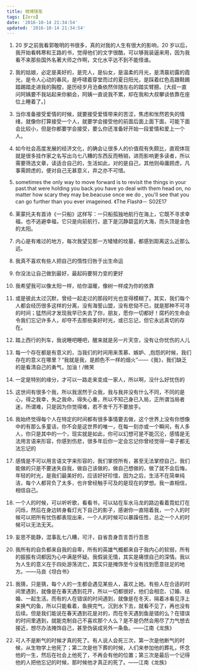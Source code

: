 ```yaml
---
title: 微博随笔
tags: [Zero]
date: '2016-10-14 21:34:54'
updated: '2016-10-14 21:34:54'
---
```



1. 20 岁之前我看郭敬明的书很多，真的对我的人生有很大的影响，20 岁以后，我开始看韩寒和王路的书，觉得他们的文字很酷，可以够我装逼来用，因为我看不来那些国外名著大师之作啊，文化水平达不到不能怪谁。

2. 我的姑娘，必定是美好的，是完人，是仙女，是温柔的月光，是清晨初露的霞光，是令人心动的春风，是呼啸着穿堂而过的夏日阳光，是踩着红色高跟鞋踢踏踢踏走进我的胸膛，是历经岁月沧桑依然伴随左右的踏实臂膀。[大叔一直问阿姨要不我站起来你躺会，阿姨一直说我不累，却在我和大叔攀谈依靠在座位上睡着了。]

3. 当你准备接受爱情的时候，就要接受爱情带来的苦涩，焦虑和怅然若失的情绪，就像你打算接受一个人，就要学会接受他的前面后面上面下面，可能下面会比较小，但是你都要学会接受，要么你还准备好开始一段爱情和爱上一个人。

4. 如今社会高度发展的经济文化，的确会让很多人的价值观有失颇比，直观体现就是很多挂作家之名写出乌七八糟的东西反而畅销，进而影响更多读者，所以需要筛选文章，读适合自己的，生活如此，对的是自己，其他则毋庸顾虑，凡事需顾虑的，便对自己无甚意义，弃之亦不可惜。

5. sometimes the only way to move forward is to revisit the things in your past.that were holding you back.you have yo deal with them head on, no matter how scary they may be.beacuse once we do , you'll see that you can go further than you ever imageined. 《The Flash》－ S02E17

6. 莱蒙托夫有首诗《一只船》这样写：一只船孤独地航行在海上，它既不寻求幸福，也不逃避幸福，它只是向前航行，底下是沉静碧蓝的大海，而头顶是金色的太阳。

7. 内心是有难过的地方，每次我望见那一方矮矮的坟墓，都感到距离这么近那么远。

8. 我真不喜欢有些人把自己的惰性归咎于出生命运

9. 你没法让自己做到最好，最起码要努力变的更好

10. 我希望我可以像太阳一样，给你温暖，像树一样成为你的依靠

11. 或是彼此太过沉默，曾经一起走过的那段时光也变得模糊了。其实，我们每个人都会经历很多这样的分离，没有海誓山盟，没有悲恸不已，就是那种不可寻的时间；猛然间才发现我早已失去了你，朋友，愿你一切都好！腐朽的生命会令我们忘记许多人，却夺不去那些美好时光，或已忘记，但它永远真切的存在。

12. 踏上西行的列车，我说睡吧睡吧，醒来就是另一片天空，没有让你忧伤的人儿

13. 每一个存在都是有意义的，当我们的时间用来羡慕、嫉妒、,抱怨的时候，我们存在的意义在哪里？“我就是我，是颜色不一样的烟火”——《我》，我们缺乏的是看清自己的勇气，加油！/微笑

14. 一定是特别的缘分，才可以一路走来变成一家人，所以啊，没什么好忧伤的

15. 这世间有很多个我，所以我泯然于众我，我与我并没有什么不同，不同的是心，得之我幸，失之我命，得失心重，所以不知己身已入局，正所谓当局者迷，所谓难，只是因为你觉得难，若不舍千万不要放手。

16. 我始终觉得每个人在特定的时间都有很多事情要去做，这个世界上没有你想像中的有那么多童话，你不会是这世界的唯一，在每一刻亦或一个瞬间，有人多人，你只是其中的一个，现实就是如此，你可以幻想可是不能沉沦，感情是无法用言语来形容，你感到伤悲，很多年后你一定会忘记你曾经觉得一辈子都无法忘记的

17. 感情是不可以用言语文字来形容的，我们掌控所有，甚至无法掌控自己，我们能做的只是不要迷失自我，做自己该做的，做自己想做的，做了就不会后悔，年轻的时光，是我们最美好的，应该好好珍惜，因为之后，生活不在简单纯洁，每个人都背负了太多，也许曾经触手可及的是现在的梦想。我一直相信，相信自己。

18. 一个人的时候，可以听听歌，看看书，可以站在车水马龙的路边看着霓虹灯在闪烁，然后在身边转身看灯光下自己的影子，感谢你一直陪着我，一个人的时候可以把所有忧伤都表现出来，一个人的时候可以暴躁任性，总之一个人的时候可以无法无天。

19. 妄思不能静，混事乱七八糟，可汗，自省吾身吾言吾行吾思

20. 我所有的自负都来自我的自卑，所有的英雄气概都来自于我内心的软弱，所有的振振有词都因为心中满是怀疑。我假装无情，其实是痛恨自己的深情。我以为人生的意义在于四处游荡流亡，其实只是掩饰至今没有找到愿意驻足的地方。——马良《坦白书》

21. 我猜，只是猜，每个人的一生都会遇见某些人，喜欢上她。有些人在合适的时间里遇到，就像是在春天遇到花开，所以一切都很好，他们会相恋、订婚、结婚、一起生活。而有的人在错误的时间遇到，就像是在冬天，隔着冰看见浮上来换气的鱼，所以只能看着，鱼换完气，沉到水下去，就看不见了，再也没有后续。但是我们能说在春天遇到花是对的，而在冬天遇到鱼是错的么？在错误的时间里遇到，就能克制自己不喜欢那个人么？是不是仍然会用尽了力气想去接近，想尽办法掩饰自己，甚至伪装成另外一条鱼。——江南《龙族》​

22. 可人不是断气的时候才真的死了。有人说人会死三次，第一次是他断气的时候，从生物学上他死了；第二次是他下葬的时候，人们来参加他的葬礼，怀念他的一生，然后在社会上他死了，不再会有他的位置；第三次是最后一个记得他的人把他忘记的时候，那时候他才真正的死了。——江南《龙族》
